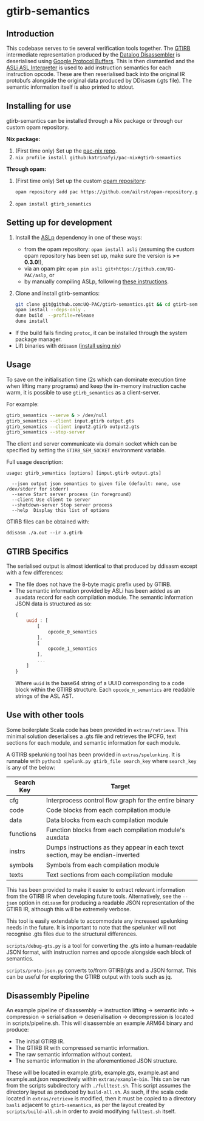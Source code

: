 # gtirb-semantics

## Introduction

This codebase serves to tie several verification tools together.
The [GTIRB](https://github.com/grammatech/gtirb) intermediate representation produced by the [Datalog Disassembler](https://github.com/GrammaTech/ddisasm) is deserialised using [Google Protocol Buffers](https://developers.google.com/protocol-buffers). This is then dismantled and the [ASLi ASL Interpreter](https://github.com/UQ-PAC/asl-interpreter) is used to add instruction semantics for each instruction opcode. These are then reserialised back into the original IR protobufs alongside the original data produced by DDisasm (.gts file).
The semantic information itself is also printed to stdout.

## Installing for use

gtirb-semantics can be installed through a Nix package or through our custom opam repository.

**Nix package:**

1. (First time only) Set up the [pac-nix repo](https://github.com/katrinafyi/pac-nix).
2. `nix profile install github:katrinafyi/pac-nix#gtirb-semantics`

**Through opam:**

1. (First time only) Set up the custom [opam repository](https://github.com/ailrst/opam-repository):
   ```sh
   opam repository add pac https://github.com/ailrst/opam-repository.git
   ```

2. `opam install gtirb_semantics`

## Setting up for development

1. Install the [ASLp](https://github.com/UQ-PAC/aslp) dependency in one of these ways:
   - from the opam repository: `opam install asli` (assuming the custom opam repository has been set up, make sure the version is **>= 0.3.0**!),
   - via an opam pin: `opam pin asli git+https://github.com/UQ-PAC/aslp`, or
   - by manually compiling ASLp, following [these instructions](https://github.com/UQ-PAC/aslp?tab=readme-ov-file#installing-dependencies).

2. Clone and install gtirb-semantics:

   ```bash
   git clone git@github.com:UQ-PAC/gtirb-semantics.git && cd gtirb-semantics
   opam install --deps-only .
   dune build  --profile=release
   dune install
   ```

- If the build fails finding `protoc`, it can be installed through the system package manager.
- Lift binaries with `ddisasm` ([install using nix](https://github.com/katrinafyi/pac-nix?tab=readme-ov-file))

## Usage

To save on the initialisation time (2s which can dominate execution time when lifting many programs)
and keep the in-memory instruction cache warm, it is possible to use `gtirb_semantics` as a
client-server.

For example:

```bash
gtirb_semantics --serve & > /dev/null
gtirb_semantics --client input.gtirb output.gts
gtirb_semantics --client input2.gtirb output2.gts
gtirb_semantics --stop-server
```
The client and server communicate via domain socket which can be specified by setting the
`GTIRB_SEM_SOCKET` environment variable.

Full usage description:

```
usage: gtirb_semantics [options] [input.gtirb output.gts]

  --json output json semantics to given file (default: none, use /dev/stderr for stderr)
  --serve Start server process (in foreground)
  --client Use client to server
  --shutdown-server Stop server process
  --help  Display this list of options
```

GTIRB files can be obtained with:
```
ddisasm ./a.out --ir a.gtirb
```

## GTIRB Specifics
The serialised output is almost identical to that produced by ddisasm except with a few differences:
* The file does not have the 8-byte magic prefix used by GTIRB.
* The semantic information provided by ASLi has been added as an auxdata record for each compilation module.
  The semantic information JSON data is structured as so:
  ```js
  {
      uuid : [
          [
              opcode_0_semantics
          ],
          [
              opcode_1_semantics
          ],
          ...
      ]
  }
  ```
  Where ```uuid``` is the base64 string of a UUID corresponding to a code block within the GTIRB structure.
  Each ```opcode_n_semantics``` are readable strings of the ASL AST.

## Use with other tools
Some boilerplate Scala code has been provided in ```extras/retrieve```. This minimal solution deserialises a .gts file and retrieves the IPCFG, text sections for each module, and semantic information for each module.

A GTIRB spelunking tool has been provided in ```extras/spelunking```. It is runnable with ```python3 spelunk.py gtirb_file search_key``` where ```search_key``` is any of the below:

| Search Key | Target                                                                          |
|------------|---------------------------------------------------------------------------------|
| cfg        | Interprocess control flow graph for the entire binary                           |
| code       | Code blocks from each compilation module                                        |
| data       | Data blocks from each compilation module                                        |
| functions  | Function blocks from each compilation module's auxdata                          |
| instrs     | Dumps instructions as they appear in each texct section, may be endian-inverted |
| symbols    | Symbols from each compilation module                                            |
| texts      | Text sections from each compilation module                                      |

This has been provided to make it easier to extract relevant information from the GTIRB IR when developing future tools. Alternatively, see the ```--json``` option in ```ddisasm``` for producing a readable JSON representation of the GTIRB IR, although this will be extremely verbose.

This tool is easily extendable to accommodate any increased spelunking needs in the future.
It is important to note that the spelunker will not recognise .gts files due to the structural differences.

`scripts/debug-gts.py` is a tool for converting the .gts into a human-readable JSON format, with instruction names and opcode alongside each block of semantics.

`scripts/proto-json.py` converts to/from GTIRB/gts and a JSON format. This can be useful for exploring the GTIRB output with tools such as jq.

## Disassembly Pipeline
An example pipeline of disassembly -> instruction lifting -> semantic info -> compression -> serialisation -> deserialisation -> decompression is located in scripts/pipeline.sh.
This will disassemble an example ARM64 binary and produce:
* The initial GTIRB IR.
* The GTIRB IR with compressed semantic information.
* The raw semantic information without context.
* The semantic information in the aforementioned JSON structure.

These will be located in example.gtirb, example.gts, example.ast and example.ast.json respectively within ```extras/example-bin```.
This can be run from the scripts subdirectory with ```./fulltest.sh```. This script assumes the directory layout as produced by ```build-all.sh```.
As such, if the scala code located in ```extras/retrieve``` is modified, then it must be copied to a directory ```basli``` adjacent to ```gtirb-semantics```, as per the layout created by ```scripts/build-all.sh``` in order to avoid modifying ```fulltest.sh``` itself.
